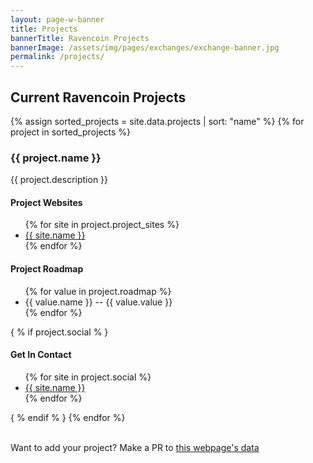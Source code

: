 ```yaml
---
layout: page-w-banner
title: Projects
bannerTitle: Ravencoin Projects
bannerImage: /assets/img/pages/exchanges/exchange-banner.jpg
permalink: /projects/
---
```


<div class="wrapper mt-16 pb-20">
  <h2>Current Ravencoin Projects</h2>
    <p></p>
      {% assign sorted_projects = site.data.projects | sort: "name" %}
      {% for project in sorted_projects %}
          <h3>{{ project.name }}</h3>          
          <p>{{ project.description }}</p>
          <h4>Project Websites</h4>
          <ul>
          {% for site in project.project_sites %}
          <li><a href="{{ site.url }}">{{ site.name }}</a></li>
          {% endfor %}
          </ul>
          <h4>Project Roadmap</h4>
          <ul>
          {% for value in project.roadmap %}
          <li>{{ value.name }} -- {{ value.value }}</li>
          {% endfor %}
          </ul>
          { % if project.social % }
          <h4>Get In Contact</h4>
          <ul>
          {% for site in project.social %}
          <li><a href="{{ site.url }}">{{ site.name }}</a></li>
          {% endfor %}
          </ul>
          { % endif % }
      {% endfor %}
  <br><br>
  <p>Want to add your project? Make a PR to <a href="https://github.com/RavenProject/ravenproject.github.io/blob/master/_data/projects.yml">this webpage's data</a></p>
</div>
